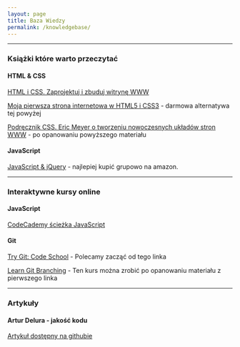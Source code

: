 ```yaml
---
layout: page
title: Baza Wiedzy
permalink: /knowledgebase/
---
```


---

### Książki które warto przeczytać

#### HTML & CSS

[HTML i CSS. Zaprojektuj i zbuduj witrynę WWW](http://helion.pl/ksiazki/html-i-css-zaprojektuj-i-zbuduj-witryne-www-jon-duckett,htcsww.htm)

[Moja pierwsza strona internetowa w HTML5 i CSS3](http://ferrante.pl/books/html/) - darmowa alternatywa tej powyżej

[Podręcznik CSS. Eric Meyer o tworzeniu nowoczesnych układów stron WWW](http://helion.pl/ksiazki/podrecznik-css-eric-meyer-o-tworzeniu-nowoczesnych-ukladow-stron-www-smashing-magazine-eric-meyer,tfacss.htm) - po opanowaniu powyższego materiału

#### JavaScript

[JavaScript & jQuery](http://javascriptbook.com/) - najlepiej kupić grupowo na amazon.

---

### Interaktywne kursy online

#### JavaScript

[CodeCademy ścieżka JavaScript](http://www.codecademy.com/en/tracks/javascript)

#### Git

[Try Git: Code School](http://try.github.io/levels/1/challenges/1) - Polecamy zacząć od tego linka

[Learn Git Branching](http://pcottle.github.io/learnGitBranching/) - Ten kurs można zrobić po opanowaniu materiału z pierwszego linka

---

### Artykuły  

#### Artur Delura - jakość kodu
[Artykuł dostępny na githubie](https://gist.github.com/adelura/5798929f7fd5e22acc10)